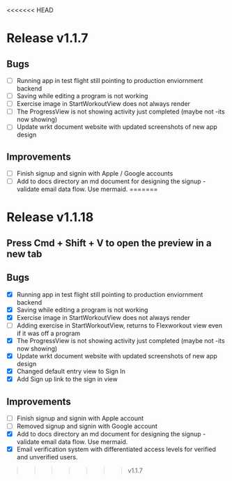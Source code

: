 <<<<<<< HEAD
# Release v1.1.7

## Bugs

- [ ] Running app in test flight still pointing to production enviornment backend
- [ ] Saving while editing a program is not working
- [ ] Exercise image in StartWorkoutView does not always render
- [ ] The ProgressView is not showing activity just completed (maybe not -its now showing)
- [ ] Update wrkt document website with updated screenshots of new app design

## Improvements

- [ ] Finish signup and signin with Apple / Google accounts
- [ ] Add to docs directory an md document for designing the signup - validate email data flow. Use mermaid.
=======
# Release v1.1.18

## Press Cmd + Shift + V to open the preview in a new tab

## Bugs

- [x] Running app in test flight still pointing to production enviornment backend
- [x] Saving while editing a program is not working
- [x] Exercise image in StartWorkoutView does not always render
- [ ] Adding exercise in StartWorkoutView, returns to Flexworkout view even if it was off a program
- [x] The ProgressView is not showing activity just completed (maybe not -its now showing)
- [x] Update wrkt document website with updated screenshots of new app design
- [x] Changed default entry view to Sign In
- [x] Add Sign up link to the sign in view

## Improvements

- [ ] Finish signup and signin with Apple account
- [ ] Removed signup and signin with Google account
- [x] Add to docs directory an md document for designing the signup - validate email data flow. Use mermaid.
- [x] Email verification system with differentiated access levels for verified and unverified users.
>>>>>>> v1.1.7
